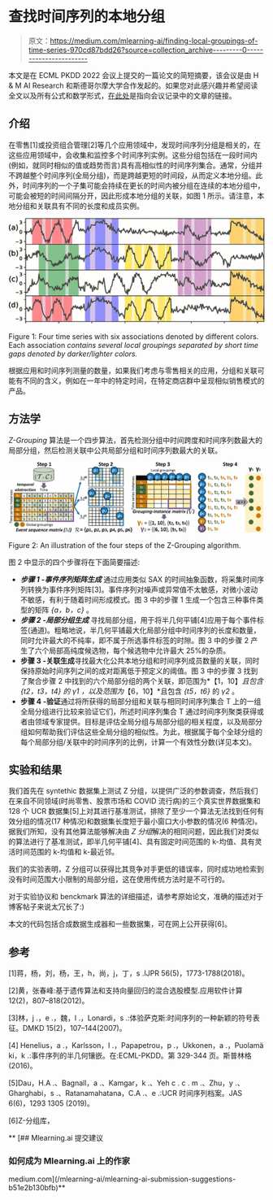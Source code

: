 # 查找时间序列的本地分组

> 原文：<https://medium.com/mlearning-ai/finding-local-groupings-of-time-series-970cd87bdd26?source=collection_archive---------0----------------------->

本文是在 ECML PKDD 2022 会议上提交的一篇论文的简短摘要，该会议是由 H & M AI Research 和斯德哥尔摩大学合作发起的。如果您对此感兴趣并希望阅读全文以及所有公式和数学形式，[在此处](https://2022.ecmlpkdd.org/wp-content/uploads/2022/09/sub_1106.pdf)是指向会议记录中的文章的链接。

## 介绍

在零售[1]或投资组合管理[2]等几个应用领域中，发现时间序列分组是相关的，在这些应用领域中，会收集和监控多个时间序列实例。这些分组包括在一段时间内(例如，就同时相似的值或趋势而言)具有高相似性的时间序列集合。通常，分组并不跨越整个时间序列(全局分组)，而是跨越更短的时间段，从而定义本地分组。此外，时间序列的一个子集可能会持续在更长的时间内被分组在连续的本地分组中，可能会被短的时间间隔分开，因此形成本地分组的关联，如图 1 所示。请注意，本地分组和关联具有不同的长度和成员实例。

![](img/5a52fe0f18a6329ed08c982b4c8f9da9.png)

Figure 1: Four time series with six associations denoted by different colors. Each association *contains several local groupings separated by short time gaps denoted by darker/lighter colors.*

根据应用和时间序列测量的数量，如果我们考虑与零售相关的应用，分组和关联可能有不同的含义，例如在一年中的特定时间，在特定商店群中呈现相似销售模式的产品。

## 方法学

*Z-Grouping* 算法是一个四步算法，首先检测分组中时间跨度和时间序列数最大的局部分组，然后检测关联中公共局部分组和时间序列数最大的关联。

![](img/ccfe30c3500d795d34f9c143a902f008.png)

Figure 2: An illustration of the four steps of the Z-Grouping algorithm.

图 2 中显示的四个步骤将在下面简要描述:

*   ***步骤 1 -事件序列矩阵生成*** 通过应用类似 SAX 的时间抽象函数，将采集时间序列转换为事件序列矩阵[3]。事件序列对噪声或异常值不太敏感，对微小波动不敏感，有利于随着时间形成模式。图 3 中的步骤 1 生成一个包含三种事件类型的矩阵 *{a，b，c}* 。
*   ***步骤 2 -局部分组生成*** 寻找局部分组，用于将半几何平铺[4]应用于每个事件标签(通道)。粗略地说，半几何平铺最大化局部分组中时间序列的长度和数量，同时允许最大的不纯率，即不属于所选事件标签的时隙。图 3 中的步骤 2 产生了六个局部高纯度候选物，每个候选物中允许最大 25%的杂质。
*   **步骤 3 -关联生成**寻找最大化公共本地分组和时间序列成员数量的关联，同时保持原始时间序列之间的成对距离低于预定义的阈值。图 3 中的步骤 3 找到了聚合步骤 2 中找到的六个局部分组的两个关联，即范围为*【1，10】*且包含 *{t2，t3，t4}* 的 *γ1* ，以及范围为*【6，10】*且包含 *{t5，t6}* 的 *γ2* 。
*   **步骤 4 -验证**通过将所获得的局部分组和关联与相同时间序列集合 T 上的一组全局分组进行比较来验证它们，所述时间序列集合 T 通过时间序列聚类获得或者由领域专家提供。目标是评估全局分组与局部分组的相关程度，以及局部分组如何帮助我们评估这些全局分组的相似性。为此，根据属于每个全球分组的每个局部分组/关联中的时间序列的比例，计算一个有效性分数(详见本文)。

## 实验和结果

我们首先在 syntethic 数据集上测试 Z 分组，以提供广泛的参数调查，然后我们在来自不同领域(时尚零售、股票市场和 COVID 流行病)的三个真实世界数据集和 128 个 UCR 数据集[5]上对其进行基准测试，排除了至少一个算法无法找到任何有效分组的情况(17 种情况)和数据集长度短于最小窗口大小参数的情况(6 种情况)。据我们所知，没有其他算法能够解决由 *Z 分组*解决的相同问题，因此我们对类似的算法进行了基准测试，即半几何平铺[4]、具有固定时间范围的 k-均值、具有灵活时间范围的 k-均值和 k-最近邻。

我们的实验表明，Z 分组可以获得比其竞争对手更低的错误率，同时成功地检索到没有时间范围大小限制的局部分组，这在使用传统方法时是不可行的。

对于实验协议和 benckmark 算法的详细描述，请参考原始论文，准确的描述对于博客帖子来说太冗长了:)

本文的代码包括合成数据生成器和一些数据集，可在网上公开获得[6]。

## 参考

[1]蒋，杨，刘，杨，王，h，尚，j，丁，s .IJPR 56(5)，1773-1788(2018)。

[2]黄，张春峰:基于遗传算法和支持向量回归的混合选股模型.应用软件计算 12(2)，807–818(2012)。

[3]林，j .，e .，魏，l .，Lonardi，s .:体验萨克斯:时间序列的一种新颖的符号表征。DMKD 15(2)，107–144(2007)。

[4] Henelius，a .，Karlsson，I .，Papapetrou，p .，Ukkonen，a .，Puolamä ki，k .:事件序列的半几何镶嵌。在:ECML-PKDD。第 329-344 页。斯普林格(2016)。

[5]Dau，H.A .、Bagnall，a .、Kamgar，k .、Yeh c . c . m .、Zhu，y .、Gharghabi，s .、Ratanamahatana，C.A .、e .:UCR 时间序列档案。JAS 6(6)，1293 1305 (2019)。

[6]Z-分组库，*[](https://github.com/zedshape/zgrouping/)*

**[](/mlearning-ai/mlearning-ai-submission-suggestions-b51e2b130bfb) [## Mlearning.ai 提交建议

### 如何成为 Mlearning.ai 上的作家

medium.com](/mlearning-ai/mlearning-ai-submission-suggestions-b51e2b130bfb)**